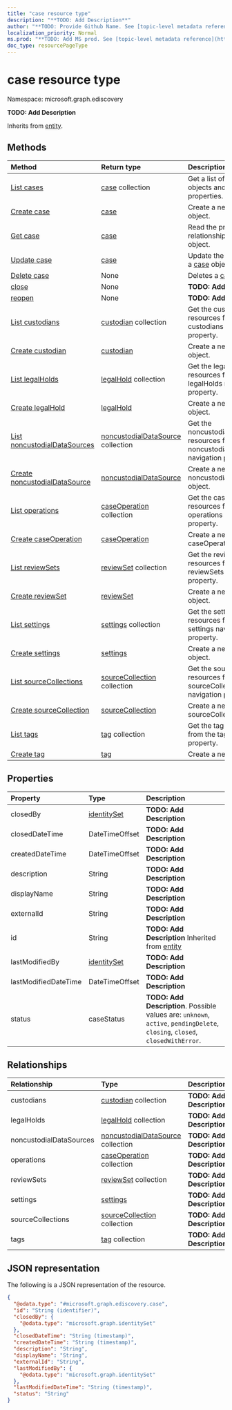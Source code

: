 ```yaml
---
title: "case resource type"
description: "**TODO: Add Description**"
author: "**TODO: Provide Github Name. See [topic-level metadata reference](https://msgo.azurewebsites.net/add/document/guidelines/metadata.html#topic-level-metadata)**"
localization_priority: Normal
ms.prod: "**TODO: Add MS prod. See [topic-level metadata reference](https://msgo.azurewebsites.net/add/document/guidelines/metadata.html#topic-level-metadata)**"
doc_type: resourcePageType
---
```


# case resource type

Namespace: microsoft.graph.ediscovery



**TODO: Add Description**


Inherits from [entity](../resources/entity.md).

## Methods
|Method|Return type|Description|
|:---|:---|:---|
|[List cases](../api/case-list.md)|[case](../resources/ediscovery-case.md) collection|Get a list of the [case](../resources/case.md) objects and their properties.|
|[Create case](../api/ediscovery-case-create.md)|[case](../resources/ediscovery-case.md)|Create a new [case](../resources/ediscovery-case.md) object.|
|[Get case](../api/ediscovery-case-get.md)|[case](../resources/ediscovery-case.md)|Read the properties and relationships of a [case](../resources/ediscovery-case.md) object.|
|[Update case](../api/ediscovery-case-update.md)|[case](../resources/ediscovery-case.md)|Update the properties of a [case](../resources/ediscovery-case.md) object.|
|[Delete case](../api/ediscovery-case-delete.md)|None|Deletes a [case](../resources/ediscovery-case.md) object.|
|[close](../api/ediscovery-case-close.md)|None|**TODO: Add Description**|
|[reopen](../api/ediscovery-case-reopen.md)|None|**TODO: Add Description**|
|[List custodians](../api/ediscovery-case-list-custodians.md)|[custodian](../resources/ediscovery-custodian.md) collection|Get the custodian resources from the custodians navigation property.|
|[Create custodian](../api/ediscovery-case-post-custodians.md)|[custodian](../resources/ediscovery-custodian.md)|Create a new custodian object.|
|[List legalHolds](../api/ediscovery-case-list-legalholds.md)|[legalHold](../resources/ediscovery-legalhold.md) collection|Get the legalHold resources from the legalHolds navigation property.|
|[Create legalHold](../api/ediscovery-case-post-legalholds.md)|[legalHold](../resources/ediscovery-legalhold.md)|Create a new legalHold object.|
|[List noncustodialDataSources](../api/ediscovery-case-list-noncustodialdatasources.md)|[noncustodialDataSource](../resources/ediscovery-noncustodialdatasource.md) collection|Get the noncustodialDataSource resources from the noncustodialDataSources navigation property.|
|[Create noncustodialDataSource](../api/ediscovery-case-post-noncustodialdatasources.md)|[noncustodialDataSource](../resources/ediscovery-noncustodialdatasource.md)|Create a new noncustodialDataSource object.|
|[List operations](../api/ediscovery-case-list-operations.md)|[caseOperation](../resources/ediscovery-caseoperation.md) collection|Get the caseOperation resources from the operations navigation property.|
|[Create caseOperation](../api/ediscovery-case-post-operations.md)|[caseOperation](../resources/ediscovery-caseoperation.md)|Create a new caseOperation object.|
|[List reviewSets](../api/ediscovery-case-list-reviewsets.md)|[reviewSet](../resources/ediscovery-reviewset.md) collection|Get the reviewSet resources from the reviewSets navigation property.|
|[Create reviewSet](../api/ediscovery-case-post-reviewsets.md)|[reviewSet](../resources/ediscovery-reviewset.md)|Create a new reviewSet object.|
|[List settings](../api/ediscovery-case-list-settings.md)|[settings](../resources/ediscovery-settings.md) collection|Get the settings resources from the settings navigation property.|
|[Create settings](../api/ediscovery-case-post-settings.md)|[settings](../resources/ediscovery-settings.md)|Create a new settings object.|
|[List sourceCollections](../api/ediscovery-case-list-sourcecollections.md)|[sourceCollection](../resources/ediscovery-sourcecollection.md) collection|Get the sourceCollection resources from the sourceCollections navigation property.|
|[Create sourceCollection](../api/ediscovery-case-post-sourcecollections.md)|[sourceCollection](../resources/ediscovery-sourcecollection.md)|Create a new sourceCollection object.|
|[List tags](../api/ediscovery-case-list-tags.md)|[tag](../resources/ediscovery-tag.md) collection|Get the tag resources from the tags navigation property.|
|[Create tag](../api/ediscovery-case-post-tags.md)|[tag](../resources/ediscovery-tag.md)|Create a new tag object.|

## Properties
|Property|Type|Description|
|:---|:---|:---|
|closedBy|[identitySet](../resources/ediscovery-identityset.md)|**TODO: Add Description**|
|closedDateTime|DateTimeOffset|**TODO: Add Description**|
|createdDateTime|DateTimeOffset|**TODO: Add Description**|
|description|String|**TODO: Add Description**|
|displayName|String|**TODO: Add Description**|
|externalId|String|**TODO: Add Description**|
|id|String|**TODO: Add Description** Inherited from [entity](../resources/ediscovery-entity.md)|
|lastModifiedBy|[identitySet](../resources/ediscovery-identityset.md)|**TODO: Add Description**|
|lastModifiedDateTime|DateTimeOffset|**TODO: Add Description**|
|status|caseStatus|**TODO: Add Description**. Possible values are: `unknown`, `active`, `pendingDelete`, `closing`, `closed`, `closedWithError`.|

## Relationships
|Relationship|Type|Description|
|:---|:---|:---|
|custodians|[custodian](../resources/ediscovery-custodian.md) collection|**TODO: Add Description**|
|legalHolds|[legalHold](../resources/ediscovery-legalhold.md) collection|**TODO: Add Description**|
|noncustodialDataSources|[noncustodialDataSource](../resources/ediscovery-noncustodialdatasource.md) collection|**TODO: Add Description**|
|operations|[caseOperation](../resources/ediscovery-caseoperation.md) collection|**TODO: Add Description**|
|reviewSets|[reviewSet](../resources/ediscovery-reviewset.md) collection|**TODO: Add Description**|
|settings|[settings](../resources/ediscovery-settings.md)|**TODO: Add Description**|
|sourceCollections|[sourceCollection](../resources/ediscovery-sourcecollection.md) collection|**TODO: Add Description**|
|tags|[tag](../resources/ediscovery-tag.md) collection|**TODO: Add Description**|

## JSON representation
The following is a JSON representation of the resource.
<!-- {
  "blockType": "resource",
  "keyProperty": "id",
  "@odata.type": "microsoft.graph.ediscovery.case",
  "baseType": "microsoft.graph.entity",
  "openType": false
}
-->
``` json
{
  "@odata.type": "#microsoft.graph.ediscovery.case",
  "id": "String (identifier)",
  "closedBy": {
    "@odata.type": "microsoft.graph.identitySet"
  },
  "closedDateTime": "String (timestamp)",
  "createdDateTime": "String (timestamp)",
  "description": "String",
  "displayName": "String",
  "externalId": "String",
  "lastModifiedBy": {
    "@odata.type": "microsoft.graph.identitySet"
  },
  "lastModifiedDateTime": "String (timestamp)",
  "status": "String"
}
```

